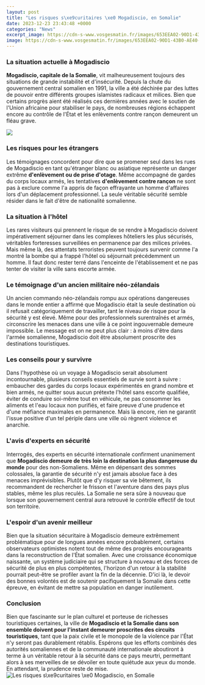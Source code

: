 ```yaml
---
layout: post
title: "Les risques s\xe9curitaires \xe0 Mogadiscio, en Somalie"
date: 2023-12-23 23:43:48 +0000
categories: "News"
excerpt_image: https://cdn-s-www.vosgesmatin.fr/images/653EEA02-90D1-43B0-AE40-35EDFDA80E87/NW_raw/l-explosion-s-est-produite-devant-l-hotel-safari-un-etablissement-populaire-de-mogadiscio-photo-afp-1508071382.jpg
image: https://cdn-s-www.vosgesmatin.fr/images/653EEA02-90D1-43B0-AE40-35EDFDA80E87/NW_raw/l-explosion-s-est-produite-devant-l-hotel-safari-un-etablissement-populaire-de-mogadiscio-photo-afp-1508071382.jpg
---
```


### La situation actuelle à Mogadiscio
**Mogadiscio, capitale de la Somalie**, vit malheureusement toujours des situations de grande instabilité et d'insécurité. Depuis la chute du gouvernement central somalien en 1991, la ville a été déchirée par des luttes de pouvoir entre différents groupes islamistes radicaux et milices. Bien que certains progrès aient été réalisés ces dernières années avec le soutien de l'Union africaine pour stabiliser le pays, de nombreuses régions échappent encore au contrôle de l'État et les enlèvements contre rançon demeurent un fléau grave. 

![](https://www.thoughtco.com/thmb/s08FjTA8SFUb0p-LCbleqznhvsk=/2956x1967/filters:fill(auto,1)/mogadishu-59f3155403f4020010316a8c.jpg)
### Les risques pour les étrangers
Les témoignages concordent pour dire que se promener seul dans les rues de Mogadiscio en tant qu'étranger blanc ou asiatique représente un danger extrême **d'enlèvement ou de prise d'otage**. Même accompagné de gardes du corps locaux armés, les tentatives **d'enlèvement contre rançon** ne sont pas à exclure comme l'a appris de façon effrayante un homme d'affaires lors d'un déplacement professionnel. La seule véritable sécurité semble résider dans le fait d'être de nationalité somalienne.
### La situation à l'hôtel
Les rares visiteurs qui prennent le risque de se rendre à Mogadiscio doivent impérativement séjourner dans les complexes hôteliers les plus sécurisés, véritables forteresses surveillées en permanence par des milices privées. Mais même là, des attentats terroristes peuvent toujours survenir comme l'a montré la bombe qui a frappé l'hôtel où séjournait précédemment un homme. Il faut donc rester terré dans l'enceinte de l'établissement et ne pas tenter de visiter la ville sans escorte armée.
### Le témoignage d'un ancien militaire néo-zélandais
Un ancien commando néo-zélandais rompu aux opérations dangereuses dans le monde entier a affirmé que Mogadiscio était la seule destination où il refusait catégoriquement de travailler, tant le niveau de risque pour la sécurité y est élevé. Même pour des professionnels surentraînés et armés, circonscrire les menaces dans une ville à ce point ingouvernable demeure impossible. Le message est on ne peut plus clair : à moins d'être dans l'armée somalienne, Mogadiscio doit être absolument proscrite des destinations touristiques.
### Les conseils pour y survivre 
Dans l'hypothèse où un voyage à Mogadiscio serait absolument incontournable, plusieurs conseils essentiels de survie sont à suivre : embaucher des gardes du corps locaux expérimentés en grand nombre et bien armés, ne quitter sous aucun prétexte l'hôtel sans escorte qualifiée, éviter de conduire soi-même tout en véhicule, ne pas consommer les aliments et l'eau locaux non purifiés, et faire preuve d'une prudence et d'une méfiance maximales en permanence. Mais là encore, rien ne garantit l'issue positive d'un tel périple dans une ville où règnent violence et anarchie.
### L'avis d'experts en sécurité 
Interrogés, des experts en sécurité internationale confirment unanimement que **Mogadiscio demeure de très loin la destination la plus dangereuse du monde** pour des non-Somaliens. Même en dépensant des sommes colossales, la garantie de sécurité n'y est jamais absolue face à des menaces imprévisibles. Plutôt que d'y risquer sa vie bêtement, ils recommandent de rechercher le frisson et l'aventure dans des pays plus stables, même les plus reculés. La Somalie ne sera sûre à nouveau que lorsque son gouvernement central aura retrouvé le contrôle effectif de tout son territoire.
### L'espoir d'un avenir meilleur
Bien que la situation sécuritaire à Mogadiscio demeure extrêmement problématique pour de longues années encore probablement, certains observateurs optimistes notent tout de même des progrès encourageants dans la reconstruction de l'État somalien. Avec une croissance économique naissante, un système judiciaire qui se structure à nouveau et des forces de sécurité de plus en plus compétentes, l'horizon d'un retour à la stabilité pourrait peut-être se profiler avant la fin de la décennie. D'ici là, le devoir des bonnes volontés est de soutenir pacifiquement la Somalie dans cette épreuve, en évitant de mettre sa population en danger inutilement.
### Conclusion
Bien que fascinante sur le plan culturel et porteuse de richesses touristiques certaines, la ville de **Mogadiscio et la Somalie dans son ensemble doivent pour l'instant demeurer proscrites des circuits touristiques**, tant que la paix civile et le monopole de la violence par l'État n'y seront pas durablement rétablis. Espérons que les efforts combinés des autorités somaliennes et de la communauté internationale aboutiront à terme à un véritable retour à la sécurité dans ce pays meurtri, permettant alors à ses merveilles de se dévoiler en toute quiétude aux yeux du monde. En attendant, la prudence reste de mise.
![Les risques s\xe9curitaires \xe0 Mogadiscio, en Somalie](https://cdn-s-www.vosgesmatin.fr/images/653EEA02-90D1-43B0-AE40-35EDFDA80E87/NW_raw/l-explosion-s-est-produite-devant-l-hotel-safari-un-etablissement-populaire-de-mogadiscio-photo-afp-1508071382.jpg)